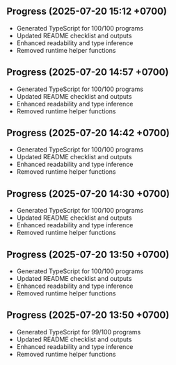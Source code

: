 ## Progress (2025-07-20 15:12 +0700)
- Generated TypeScript for 100/100 programs
- Updated README checklist and outputs
- Enhanced readability and type inference
- Removed runtime helper functions

## Progress (2025-07-20 14:57 +0700)
- Generated TypeScript for 100/100 programs
- Updated README checklist and outputs
- Enhanced readability and type inference
- Removed runtime helper functions
## Progress (2025-07-20 14:42 +0700)
- Generated TypeScript for 100/100 programs
- Updated README checklist and outputs
- Enhanced readability and type inference
- Removed runtime helper functions
## Progress (2025-07-20 14:30 +0700)
- Generated TypeScript for 100/100 programs
- Updated README checklist and outputs
- Enhanced readability and type inference
- Removed runtime helper functions
## Progress (2025-07-20 13:50 +0700)
- Generated TypeScript for 100/100 programs
- Updated README checklist and outputs
- Enhanced readability and type inference
- Removed runtime helper functions
## Progress (2025-07-20 13:50 +0700)
- Generated TypeScript for 99/100 programs
- Updated README checklist and outputs
- Enhanced readability and type inference
- Removed runtime helper functions

